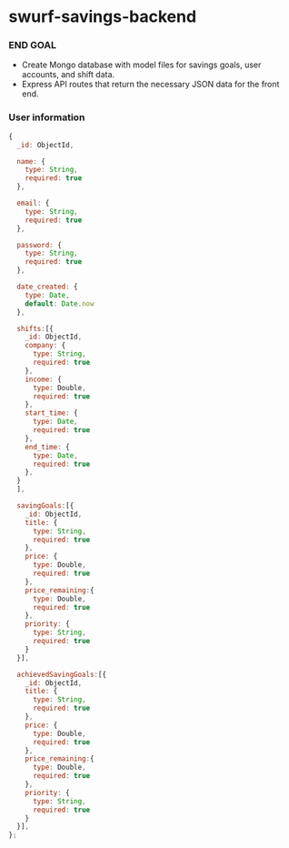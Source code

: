 # swurf-savings-backend

### END GOAL

- Create Mongo database with model files for savings goals, user accounts, and shift data.
- Express API routes that return the necessary JSON data for the front end. 



### User information 
```javascript
{
  _id: ObjectId,

  name: {
    type: String,
    required: true
  },

  email: {
    type: String,
    required: true
  },

  password: {
    type: String,
    required: true
  },

  date_created: {
    type: Date,
    default: Date.now
  },

  shifts:[{
    _id: ObjectId,
    company: {
      type: String,
      required: true
    },
    income: {
      type: Double,
      required: true
    },
    start_time: {
      type: Date,
      required: true
    },
    end_time: {
      type: Date,
      required: true
    },
  }
  ],

  savingGoals:[{
    _id: ObjectId,
    title: {
      type: String,
      required: true
    },
    price: {
      type: Double,
      required: true
    },
    price_remaining:{
      type: Double,
      required: true
    },
    priority: {
      type: String,
      required: true
    }
  }],

  achievedSavingGoals:[{
    _id: ObjectId,
    title: {
      type: String,
      required: true
    },
    price: {
      type: Double,
      required: true
    },
    price_remaining:{
      type: Double,
      required: true
    },
    priority: {
      type: String,
      required: true
    }
  }],
};
```
